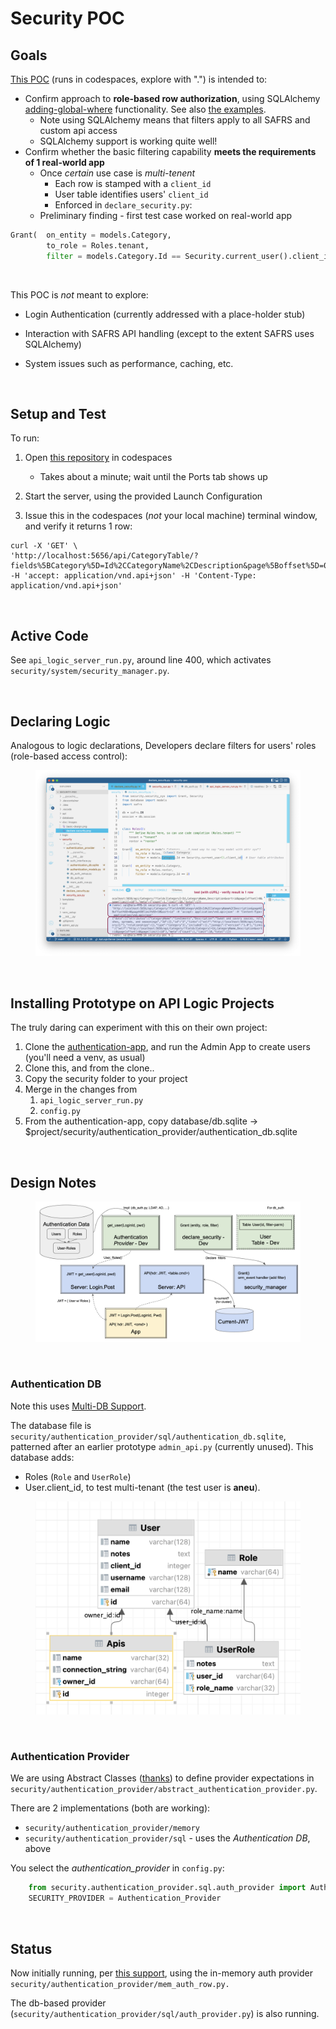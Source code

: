 # Security POC

## Goals

[This POC](https://github.com/valhuber/security-poc#readme) (runs in codespaces, explore with ".") is intended to:

* Confirm approach to __role-based row authorization__, using SQLAlchemy [adding-global-where](https://docs.sqlalchemy.org/en/14/orm/session_events.html#adding-global-where-on-criteria) functionality.  See also [the examples](https://docs.sqlalchemy.org/en/14/orm/query.html#sqlalchemy.orm.with_loader_criteria).
     * Note using SQLAlchemy means that filters apply to all SAFRS and custom api access
     * SQLAlchemy support is working quite well!
* Confirm whether the basic filtering capability __meets the requirements of 1 real-world app__
     * Once *certain* use case is *multi-tenent*
         * Each row is stamped with a `client_id`
         * User table identifies users' `client_id`
         * Enforced in `declare_security.py`:
     * Preliminary finding - first test case worked on real-world app

```python
Grant(  on_entity = models.Category,
        to_role = Roles.tenant,
        filter = models.Category.Id == Security.current_user().client_id)  # User table attributes
```

&nbsp;

This POC is _not_ meant to explore:

* Login Authentication (currently addressed with a place-holder stub)

* Interaction with SAFRS API handling (except to the extent SAFRS uses SQLAlchemy)

* System issues such as performance, caching, etc.

&nbsp;

## Setup and Test

To run:

1. Open [this repository](https://github.com/valhuber/security-poc) in codespaces

    * Takes about a minute; wait until the Ports tab shows up

2. Start the server, using the provided Launch Configuration

3. Issue this in the codespaces (_not_ your local machine) terminal window, and verify it returns 1 row:

```
curl -X 'GET' \
'http://localhost:5656/api/CategoryTable/?fields%5BCategory%5D=Id%2CCategoryName%2CDescription&page%5Boffset%5D=0&page%5Blimit%5D=10&sort=id' -H 'accept: application/vnd.api+json' -H 'Content-Type: application/vnd.api+json'
```

&nbsp;

## Active Code

See `api_logic_server_run.py`, around line 400, which activates `security/system/security_manager.py`.

&nbsp;

## Declaring Logic

Analogous to logic declarations, Developers declare filters for users' roles (role-based access control):

<figure><img src="https://github.com/valhuber/security-poc/blob/main/doc/images/declare-security.png?raw=true"></figure>

&nbsp;

## Installing Prototype on API Logic Projects

The truly daring can experiment with this on their own project:

1. Clone the [authentication-app](https://github.com/valhuber/authentication-app), and run the Admin App to create users (you'll need a venv, as usual)
2. Clone this, and from the clone..
2. Copy the security folder to your project
3. Merge in the changes from
    1. `api_logic_server_run.py`
    2. `config.py`
4. From the authentication-app, copy database/db.sqlite -> $project/security/authentication_provider/authentication_db.sqlite
    
&nbsp;

## Design Notes

<figure><img src="https://github.com/valhuber/security-poc/blob/main/doc/images/basic-design.png?raw=true"></figure>

&nbsp;

### Authentication DB

Note this uses [Multi-DB Support](https://github.com/valhuber/MultiDB).  

The database file is `security/authentication_provider/sql/authentication_db.sqlite`, patterned after an earlier prototype `admin_api.py` (currently unused).  This database adds:

* Roles (`Role` and `UserRole`)
* User.client_id, to test multi-tenant (the test user is **aneu**).

<figure><img src="https://github.com/valhuber/security-poc/blob/main/doc/images/authentication-db.png?raw=true"></figure>

&nbsp;

### Authentication Provider

We are using Abstract Classes ([thanks](https://medium.com/techtofreedom/10-remarkable-python-oop-tips-that-will-optimize-your-code-significantly-a47e4103b44d)) to define provider expectations in `security/authentication_provider/abstract_authentication_provider.py`.

There are 2 implementations (both are working):

* `security/authentication_provider/memory`
* `security/authentication_provider/sql` - uses the _Authentication DB_, above

You select the _authentication_provider_ in `config.py`:

```python
    from security.authentication_provider.sql.auth_provider import Authentication_Provider
    SECURITY_PROVIDER = Authentication_Provider
```
&nbsp;

## Status

Now initially running, per [this support](https://github.com/sqlalchemy/sqlalchemy/discussions/8976), using the in-memory auth provider `security/authentication_provider/mem_auth_row.py.`

The db-based provider (`security/authentication_provider/sql/auth_provider.py`) is also running.

&nbsp;

